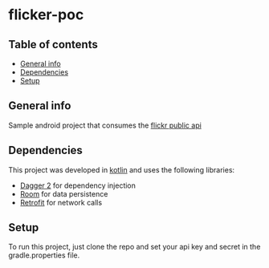 # flicker-poc

## Table of contents
* [General info](#general-info)
* [Dependencies](#dependencies)
* [Setup](#setup)

## General info
Sample android project that consumes the [flickr public api](https://www.flickr.com/services/api/)
	
## Dependencies
This project was developed in [kotlin](https://kotlinlang.org) and uses the following libraries:
* [Dagger 2](https://dagger.dev) for dependency injection
* [Room](https://developer.android.com/jetpack/androidx/releases/room) for data persistence
* [Retrofit](https://square.github.io/retrofit/) for network calls
	
## Setup
To run this project, just clone the repo and set your api key and secret in the gradle.properties file.
